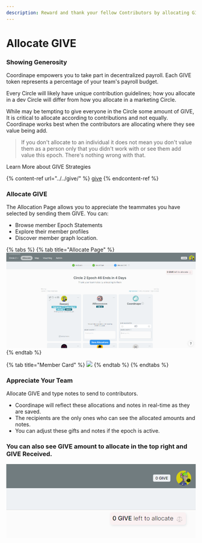 ```yaml
---
description: Reward and thank your fellow Contributors by allocating GIVE
---
```


# Allocate GIVE

### Showing Generosity

Coordinape empowers you to take part in decentralized payroll. Each GIVE token represents a percentage of your team's payroll budget.

Every Circle will likely have unique contribution guidelines; how you allocate in a dev Circle will differ from how you allocate in a marketing Circle.

While may be tempting to give everyone in the Circle some amount of GIVE, It is critical to allocate according to contributions and not equally. Coordinape works best when the contributors are allocating where they see value being add.

> If you don't allocate to an individual it does not mean you don't value them as a person only that you didn't work with or see them add value this epoch. There's nothing wrong with that.

Learn More about GIVE Strategies

{% content-ref url="../../give/" %}
[give](../../give/)
{% endcontent-ref %}

### Allocate GIVE

The Allocation Page allows you to appreciate the teammates you have selected by sending them GIVE. You can:

* Browse member Epoch Statements
* Explore their member profiles
* Discover member graph location.

{% tabs %}
{% tab title="Allocate Page" %}
![](<../../../.gitbook/assets/image (2) (2).png>)
{% endtab %}

{% tab title="Member Card" %}
![](../../../images/How\_to\_Coordinape15.jpg)
{% endtab %}
{% endtabs %}

### Appreciate Your Team

Allocate GIVE and type notes to send to contributors.

* Coordinape will reflect these allocations and notes in real-time as they are saved.
* The recipients are the only ones who can see the allocated amounts and notes.
* You can adjust these gifts and notes if the epoch is active.

### You can also see GIVE amount to allocate in the top right and GIVE Received.

![](<../../../.gitbook/assets/image (16).png>)

